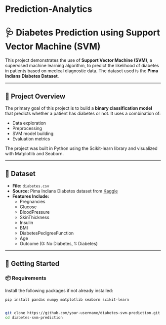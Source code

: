# Prediction-Analytics

# 🩺 Diabetes Prediction using Support Vector Machine (SVM)

This project demonstrates the use of **Support Vector Machine (SVM)**, a supervised machine learning algorithm, to predict the likelihood of diabetes in patients based on medical diagnostic data. The dataset used is the **Pima Indians Diabetes Dataset**.

---

## 📌 Project Overview

The primary goal of this project is to build a **binary classification model** that predicts whether a patient has diabetes or not. It uses a combination of:
- Data exploration
- Preprocessing
- SVM model building
- Evaluation metrics

The project was built in Python using the Scikit-learn library and visualized with Matplotlib and Seaborn.

---

## 📁 Dataset

- **File:** `diabetes.csv`
- **Source:** Pima Indians Diabetes dataset from [Kaggle](https://www.kaggle.com/datasets/uciml/pima-indians-diabetes-database)
- **Features Include:**
  - Pregnancies
  - Glucose
  - BloodPressure
  - SkinThickness
  - Insulin
  - BMI
  - DiabetesPedigreeFunction
  - Age
  - Outcome (0: No Diabetes, 1: Diabetes)

---

## 🚀 Getting Started

### 📦 Requirements

Install the following packages if not already installed:

```bash
pip install pandas numpy matplotlib seaborn scikit-learn


git clone https://github.com/your-username/diabetes-svm-prediction.git
cd diabetes-svm-prediction
